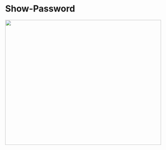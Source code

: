 
# Show-Password
<img src="https://securityintelligence.com/wp-content/uploads/2018/10/si-eight-character-password-feature.jpg" width="500" height="400">
